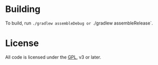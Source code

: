 Building
========
To build, run `./gradlew assembleDebug or `./gradlew assembleRelease`.

License
=======

All code is licensed under the [GPL](LICENSE), v3 or later.
